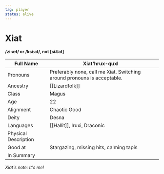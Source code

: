 ```yaml
---
tag: player
status: alive
---
```

# Xiat
**/zi:æt/ or /ksiːat/, not \[si˨˩at\]**

| Full Name            | Xiat'hrux-quxl                                                          |     |
| -------------------- | ----------------------------------------------------------------------- | --- |
| Pronouns             | Preferably none, call me Xiat. Switching around pronouns is acceptable. |     |
| Ancestry             |[[Lizardfolk]]                                                              |     |
| Class                | Magus                                                                   |     |
| Age                  | 22                                                                      |     |
| Alignment            | Chaotic Good                                                            |     |
| Deity                | Desna                                                                   |     |
| Languages | [[Hallit]], Iruxi, Draconic |
| Physical Description |                                                                         |     |
| Good at              | Stargazing, missing hits, calming tapis                                 |     |
| In Summary           |                                                                         |     |

*Xiat's note: It's me!*